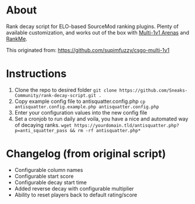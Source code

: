 # About
Rank decay script for ELO-based SourceMod ranking plugins. Plenty of available customization, and works out of the box with [Multi-1v1 Arenas](https://github.com/splewis/csgo-multi-1v1) and [RankMe](https://github.com/rogeraabbccdd/Kento-Rankme).

This originated from: https://github.com/supimfuzzy/csgo-multi-1v1

# Instructions
1. Clone the repo to desired folder `git clone https://github.com/Sneaks-Community/rank-decay-script.git .`
2. Copy example config file to antisquatter.config.php `cp antisquatter.config.example.php antisquatter.config.php`
3. Enter your configuration values into the new config file
4. Set a cronjob to run daily and voila, you have a nice and automated way of decaying ranks. `wget https://yourdomain.tld/antisquatter.php?p=anti_squatter_pass && rm -rf antisquatter.php*`

# Changelog (from original script)
- Configurable column names
- Configurable start score
- Configurable decay start time
- Added reverse decay with configurable multiplier
- Ability to reset players back to default rating/score
